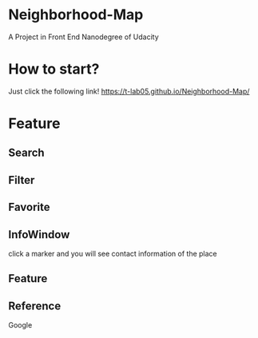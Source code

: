 # Neighborhood-Map
A Project in Front End Nanodegree of Udacity

# How to start?
Just click the following link!
https://t-lab05.github.io/Neighborhood-Map/

# Feature
## Search

## Filter
## Favorite

## InfoWindow
click a marker and you will see contact information of the place

## Feature
## Reference
Google
